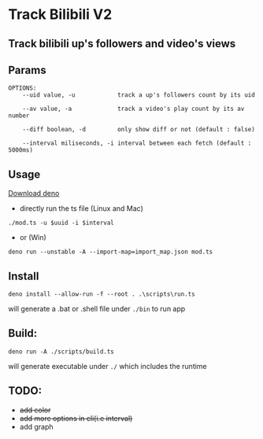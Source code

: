 # Track Bilibili V2

## Track bilibili up's followers and video's views

## Params

```shell
OPTIONS:
    --uid value, -u            track a up's followers count by its uid

    --av value, -a             track a video's play count by its av number

    --diff boolean, -d         only show diff or not (default : false)

    --interval miliseconds, -i interval between each fetch (default : 5000ms)
```

## Usage

[Download deno](https://deno.land/)

- directly run the ts file (Linux and Mac)

```shell
./mod.ts -u $uuid -i $interval
```

- or (Win)

```shell
deno run --unstable -A --import-map=import_map.json mod.ts
```
## Install
```shell
deno install --allow-run -f --root . .\scripts\run.ts
```
will generate a .bat or .shell file under `./bin` to run app
## Build:

```shell
deno run -A ./scripts/build.ts
```

will generate executable under `./` which includes the runtime

## TODO:

- ~~add color~~
- ~~add more options in cli(i.e interval)~~
- add graph
